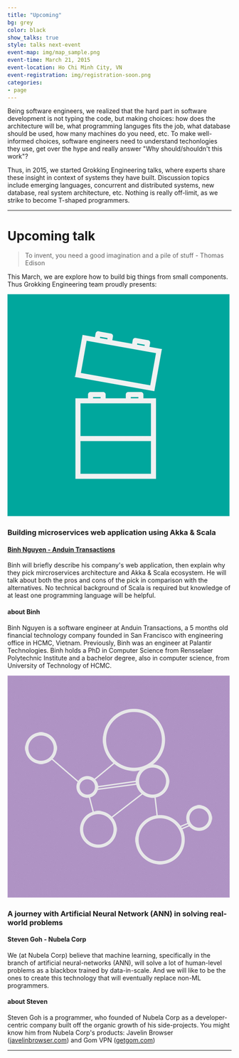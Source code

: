 ```yaml
---
title: "Upcoming"
bg: grey
color: black
show_talks: true
style: talks next-event
event-map: img/map_sample.png
event-time: March 21, 2015
event-location: Ho Chi Minh City, VN
event-registration: img/registration-soon.png
categories:
- page
---
```


Being software engineers, we realized that the hard part in software development is not typing the code, but making choices: how does the architecture will be, what programming languges fits the job, what database should be used, how many machines do you need, etc. To make well-informed choices, software engineers need to understand techonlogies they use, get over the hype and really answer "Why should/shouldn't this work"?

Thus, in 2015, we started Grokking Engineering talks, where experts share these insight in context of systems they have built. Discussion topics include emerging languages, concurrent and distributed systems, new database, real system architecture, etc. Nothing is really off-limit, as we strike to become T-shaped programmers.

****

# Upcoming talk

> To invent, you need a good imagination and a pile of stuff - Thomas Edison

This March, we are explore how to build big things from small components. Thus Grokking Engineering team proudly presents:

![logo](img/talk-microservices.jpg)

### Building microservices web application using Akka & Scala

#### [Binh Nguyen - Anduin Transactions](https://anduintransact.com)

Binh will briefly describe his company's web application, then explain why they pick mircroservices architecture and Akka & Scala ecosystem.
He will talk about both the pros and cons of the pick in comparison with the alternatives. No technical background of Scala is required but knowledge of at least one programming language will be helpful.

#### about Binh

Binh Nguyen is a software engineer at Anduin Transactions, a 5 months old financial technology company founded in San Francisco with engineering office in HCMC, Vietnam. Previously, Binh was an engineer at Palantir Technologies. Binh holds a PhD in Computer Science from Rensselaer Polytechnic Institute and a bachelor degree, also in computer science, from University of Technology of HCMC.

![logo](img/talk-nna.jpg)

### A journey with Artificial Neural Network (ANN) in solving real-world problems

#### Steven Goh - Nubela Corp

We (at Nubela Corp) believe that machine learning, specifically in the branch of artificial neural-networks (ANN), will solve a lot of human-level problems as a blackbox trained by data-in-scale. And we will like to be the ones to create this technology that will eventually replace non-ML programmers.

#### about Steven

Steven Goh is a programmer, who founded of Nubela Corp as a developer-centric company built off the organic growth of his side-projects.
You might know him from Nubela Corp's products: Javelin Browser ([javelinbrowser.com](http://getgom.com/)) and Gom VPN ([getgom.com](http://getgom.com/))

*****
